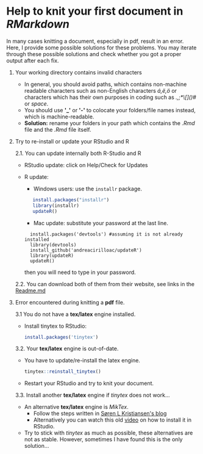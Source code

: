 # Help to knit your first document in *RMarkdown*

In many cases knitting a document, especially in pdf, result in an error. Here, I provide some possible solutions for these problems.
You may iterate through these possible solutions and check whether you got a proper output after each fix.

1. Your working directory contains invalid characters
    - In general, you should avoid paths, which contains non-machine readable characters such as non-English characters *á,ë,ö* or characters which has their own purposes in coding such as *.,;\*\\\[\]\(\)\#* or *space*.
    - You should use **'_'** or **'-'** to colocate your folders/file names instead, which is machine-readable.
    - **Solution:** rename your folders in your path which contains the *.Rmd* file and the *.Rmd* file itself.

2. Try to re-install or update your RStudio and R

    2.1. You can update internally both R-Studio and R
      - RStudio update: click on Help/Check for Updates
      - R update:
        * Windows users: use the `installr` package.

         ```r 
            install.packages("installr")
            library(installr)
            updateR()
         ```

        * Mac update: substitute your password at the last line.
               
        ```r,
          install.packages('devtools') #assuming it is not already installed
          library(devtools)
          install_github('andreacirilloac/updateR')
          library(updateR)
          updateR()
        ```
        then you will need to type in your password.


    2.2. You can download both of them from their website, see links in the [Readme.md](https://github.com/regulyagoston/BA21_Coding/blob/main/README.md)
  
3. Error encountered during knitting a **pdf** file.

    3.1 You do not have a **tex/latex** engine installed.
      - Install tinytex to RStudio:
        ```r
        install.packages('tinytex')
        ```
    
    3.2. Your **tex/latex** engine is out-of-date.
      - You have to update/re-install the latex engine.
         
          ```r
          tinytex::reinstall_tinytex()
          ```
        
      - Restart your RStudio and try to knit your document.
        
    3.3. Install another **tex/latex** engine if *tinytex* does not work...
      - An alternative **tex/latex** engine is *MikTex*. 
          * Follow the steps written in [Søren L Kristiansen's blog](https://medium.com/@sorenlind/create-pdf-reports-using-r-r-markdown-latex-and-knitr-on-windows-10-952b0c48bfa9)
          * Alternatively you can watch this old [video](https://www.youtube.com/watch?v=k-xSGZ-RLBU&ab_channel=OutLieer) on how to install it in RStudio.
      - Try to stick with *tinytex* as much as possible, these alternatives are not as stable. However, sometimes I have found this is the only solution...
